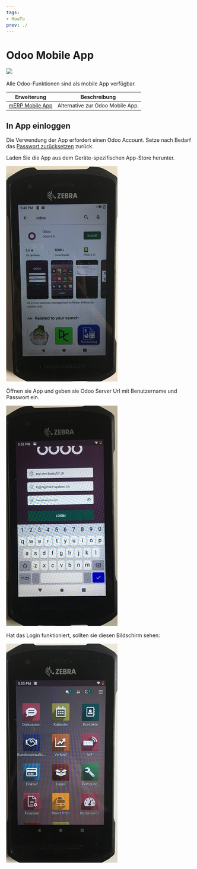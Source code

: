 ```yaml
---
tags:
- HowTo
prev: ./
---
```

# Odoo Mobile App
![](assets/icons_odoo_app.png)

Alle Odoo-Funktionen sind als mobile App verfügbar.

| Erweiterung                           | Beschreibung                     |
| ------------------------------------- | -------------------------------- |
| [mERP Mobile App](mERP%20Mobile%20App.md) | Alternative zur Odoo Mobile App. |

## In App einloggen

Die Verwendung der App erfordert einen Odoo Account. Setze nach Bedarf das [Passwort zurücksetzen](Einstellungen.md#Passwort%20zur%C3%BCcksetzen) zurück.

Laden Sie die App aus dem Geräte-spezifischen App-Store herunter.

![](assets/Odoo%20Mobile%20App%20Appstore.jpg)

Öffnen sie App und geben sie Odoo Server Url mit Benutzername und Passwort ein.

![](assets/Odoo%20Mobile%20App%20Login.jpg)

Hat das Login funktioniert, sollten sie diesen Bildschirm sehen:

![](assets/Odoo%20Mobile%20App%20Startbildschirm.jpg)